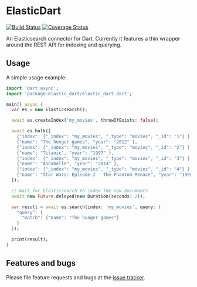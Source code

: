 # ElasticDart
[![Build Status](https://travis-ci.org/Pajn/ElasticDart.svg?branch=master)](https://travis-ci.org/Pajn/ElasticDart)
[![Coverage Status](https://coveralls.io/repos/Pajn/ElasticDart/badge.svg)](https://coveralls.io/r/Pajn/ElasticDart)

An Elasticsearch connector for Dart. 
Currently it features a thin wrapper around the REST API for indexing and querying.

## Usage
A simple usage example:
```dart
import 'dart:async';
import 'package:elastic_dart/elastic_dart.dart';

main() async {
  var es = new Elasticsearch();

  await es.createIndex('my_movies', throwIfExists: false);

  await es.bulk([
    {"index": {"_index": "my_movies", "_type": "movies", "_id": "1"} },
    {"name": "The hunger games", "year": "2012" },
    {"index": {"_index": "my_movies", "_type": "movies", "_id": "2"} },
    {"name": "Titanic", "year": "1997" },
    {"index": {"_index": "my_movies", "_type": "movies", "_id": "3"} },
    {"name": "Annabelle", "year": "2014" },
    {"index": {"_index": "my_movies", "_type": "movies", "_id": "4"} },
    {"name": "Star Wars: Episode I - The Phantom Menace", "year": "1999" }
  ]);

  // Wait for Elasticsearch to index the new documents
  await new Future.delayed(new Duration(seconds: 2));

  var result = await es.search(index: 'my_movies', query: {
    "query": {
      "match": {"name": "The hunger games"}
    }
  });

  print(result);
}
```

## Features and bugs
Please file feature requests and bugs at the [issue tracker][tracker].

[tracker]: https://github.com/Pajn/ElasticDart/issues
